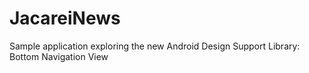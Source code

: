 # JacareiNews
Sample application exploring the new Android Design Support Library: Bottom Navigation View

